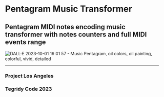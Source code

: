 # Pentagram Music Transformer
## Pentagram MIDI notes encoding music transformer with notes counters and full MIDI events range

![DALL·E 2023-10-01 19 01 57 - Music Pentagram, oil colors, oil painting, colorful, vivid, detailed](https://github.com/asigalov61/Pentagram-Music-Transformer/assets/56325539/4fde4dcf-38df-4bf1-af63-d330d432bed3)


***

### Project Los Angeles
### Tegridy Code 2023
